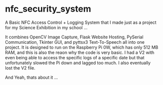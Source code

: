 # nfc_security_system
A Basic NFC Access Control + Logging System that I made just as a project for my Science Exhibition in my school ...

It combines OpenCV Image Capture, Flask Website Hosting, PySerial Communication, Tkinter GUI, and pyttsx3 Text-To-Speech all into one project.
It is designed to run on the Raspberry Pi 0W, which has only 512 MB RAM, and this is also the reaon why the code is very basic. I had a V2 with even being able to access the specific logs of a specific date but that unfortunately slowed the Pi down and lagged too much. I also eventually lost the V2 file.

And Yeah, thats about it ...
